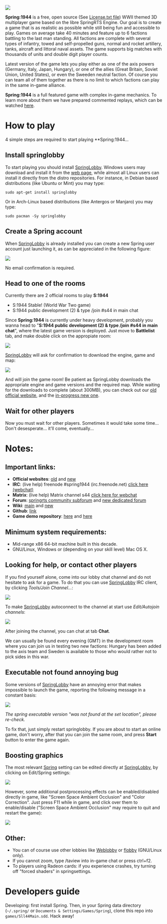 ![](docs/imgs/header.png)

**Spring:1944** is a free, open source (See [License.txt file](docs/License.txt)) WWII themed 3D multiplayer game based on the libre SpringRTS Engine. Our goal is to create a game that is as realistic as possible while still being fun and accessible to play. Games on average take 40 minutes and feature up to 6 factions battling to the last man standing. All factions are complete with several types of infantry, towed and self-propelled guns, normal and rocket artillery, tanks, aircraft and littoral naval assets. The game supports big matches with thousands of units and double digit player counts.

Latest version of the game lets you play either as one of the axis powers (Germany, Italy, Japan, Hungary), or one of the allies (Great Britain, Soviet Union, United States), or even the Sweeden neutral faction. Of course you can team all of them together as there is no limit to which factions can play in the same in-game alliance.

**Spring:1944** is a full featured game with complex in-game mechanics. To learn more about them we have prepared commented replays, which can be watched [here](https://www.youtube.com/channel/UCuL4DSXgglXR_4LF53HZSZw).

# How to play

4 simple steps are required to start playing **Spring:1944...

## Install springlobby

To start playing you should install [SpringLobby](http://springlobby.info/). Windows users may download and install it from the [web page](http://springlobby.info/), while almost all Linux users can install it directly from the distro repositories. For instance, in Debian based distributions (like Ubuntu or Mint) you may type:

```
sudo apt-get install springlobby
```

Or in Arch-Linux based distributions (like Antergos or Manjaro) you may type:

```
sudo pacman -Sy springlobby
```

## Create a Spring account

When [SpringLobby](http://springlobby.info/) is already installed you can create a new Spring user account just launching it, as can be appreciated in the following figure:

![](docs/imgs/register.png)

No email confirmation is required.

## Head to one of the rooms

Currently there are 2 official rooms to play **S:1944**
* S:1944 Stable! (World War Two game)
* S:1944 public development (2) & type /join #s44 in main chat

Since **Spring:1944** is currently under heavy development, probably you wanna head to "**S:1944 public development (2) & type /join #s44 in main chat**", where the latest game version is deployed. Just move to **Battlelist** tab, and make double click on the appropiate room:

![](docs/imgs/s44_dev_room.png)

[SpringLobby](http://springlobby.info/) will ask for confirmation to download the engine, game and map:

![](docs/imgs/s44_dev_room_download.png)

And will join the game room! Be patient as SpringLobby downloads the appropriate engine and game versions and the required map. While waiting for the downloads to complete (about 300MB), you can check out our [old official website](http://spring1944.net), and the [in-progress new one](https://spring1944.github.io).

## Wait for other players

Now you must wait for other players. Sometimes it would take some time... Don't desesperate... it'll come, eventually...

# Notes:

## Important links:

* **Official websites**: [old](http://spring1944.net) and [new](https://spring1944.github.io)
* **IRC**: (live help) freenode #spring1944 (irc.freenode.net) [click here (webchat)](https://webchat.freenode.net/?channels=%23spring1944)
* **Matrix**: (live help) Matrix channel s44 [click here for webchat](https://riot.im/app/#/room/#s44:matrix.org)
* **Forum**: [springrts community subforum](https://springrts.com/phpbb/viewforum.php?f=45) and [new dedicated forum](https://forum.spring1944.tk/)
* **Wiki**: [main](http://spring1944.net/wiki/index.php?title=Main_Page) and [new](https://github.com/spring1944/spring1944/wiki)
* **Github**: [link](https://github.com/spring1944)
* **Game demo repository**: [here](http://replays.springrts.com/browse/?game_pref=5) and [here](https://think.nsupdate.info/s44/autohosts/demos)

## Minimum system requirements:

* Mid-range x86 64-bit machine built in this decade.
* GNU/Linux, Windows or (depending on your skill level) Mac OS X.

## Looking for help, or contact other players

If you find yourself alone, come into our lobby chat channel and do not hesitate to ask for a game. To do that you can use [SpringLobby](http://springlobby.info/) IRC client, by clicking *Tools/Join Channel...*:

![](docs/imgs/s44_irc_join.png)

To make [SpringLobby](http://springlobby.info/) autoconnect to the channel at start use *Edit/Autojoin channels*:

![](docs/imgs/s44_irc_autojoin.png)

After joining the channel, you can chat at tab **Chat**.

We can usually be found every evening (GMT) in the development room where you can join us in testing two new factions: Hungary has been added to the axis team and Sweden is available to those who would rather not to pick sides in this war.

## Executable not found annoying bug

Some versions of [SpringLobby](http://springlobby.info/) have an annoying error that makes impossible to launch the game, reporting the following message in a constant basis:

![](docs/imgs/springlobby_annoyingbug.png)

*The spring executable version "was not found at the set location", please re-check.*

To fix that, just simply restart springlobby. If you are about to start an online game, don't worry, after that you can join the same room, and press **Start** button to enter the game again.

## Boosting graphics

The most relevant [Spring](https://springrts.com) setting can be edited directly at [SpringLobby](http://springlobby.info/), by clicking on Edit/Spring settings:

![](docs/imgs/spring_settings.png)

However, some additional postprocessing effects can be enabled/disabled directly in game, like "Screen Space Ambient Occlusion" and "Color Correction". Just press F11 while in game, and click over them to enable/disable ("Screen Space Ambient Occlusion" may require to quit and restart the game):

![](docs/imgs/postprocessing_effects.png)

## Other:

* You can of course use other lobbies like [Weblobby](http://weblobby.springrts.com/) or [flobby](https://github.com/cleanrock/flobby) (GNU/Linux only).
* If you cannot zoom, type /taview into in-game chat or press ctrl+f2.
* To players using Radeon cards: if you experience crashes, try turning off "forced shaders" in springsettings.

# Developers guide

Developing: first install Spring. Then, in your Spring data directory (`~/.spring/` or `Documents & Settings/Games/Spring`), clone this repo into `games/Sll44Main.sdd`. Hack away!
